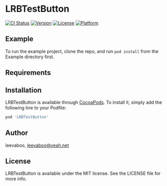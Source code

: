 # LRBTestButton

[![CI Status](https://img.shields.io/travis/leevaboo/LRBTestButton.svg?style=flat)](https://travis-ci.org/leevaboo/LRBTestButton)
[![Version](https://img.shields.io/cocoapods/v/LRBTestButton.svg?style=flat)](https://cocoapods.org/pods/LRBTestButton)
[![License](https://img.shields.io/cocoapods/l/LRBTestButton.svg?style=flat)](https://cocoapods.org/pods/LRBTestButton)
[![Platform](https://img.shields.io/cocoapods/p/LRBTestButton.svg?style=flat)](https://cocoapods.org/pods/LRBTestButton)

## Example

To run the example project, clone the repo, and run `pod install` from the Example directory first.

## Requirements

## Installation

LRBTestButton is available through [CocoaPods](https://cocoapods.org). To install
it, simply add the following line to your Podfile:

```ruby
pod 'LRBTestButton'
```

## Author

leevaboo, leevaboo@yeah.net

## License

LRBTestButton is available under the MIT license. See the LICENSE file for more info.

